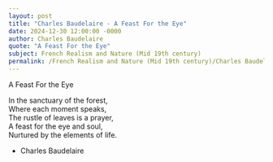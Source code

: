 ```yaml
---
layout: post
title: "Charles Baudelaire - A Feast For the Eye"
date: 2024-12-30 12:00:00 -0000
author: Charles Baudelaire
quote: "A Feast For the Eye"
subject: French Realism and Nature (Mid 19th century)
permalink: /French Realism and Nature (Mid 19th century)/Charles Baudelaire/Charles Baudelaire - A Feast For the Eye
---
```


A Feast For the Eye

In the sanctuary of the forest,  
Where each moment speaks,  
The rustle of leaves is a prayer,  
A feast for the eye and soul,  
Nurtured by the elements of life.


- Charles Baudelaire
